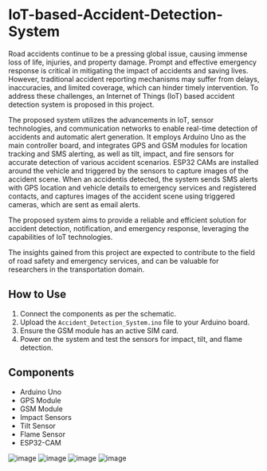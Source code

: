 # IoT-based-Accident-Detection-System

Road accidents continue to be a pressing global issue, causing immense loss of life, injuries, and property damage. Prompt and effective emergency response is critical in mitigating the impact of accidents and saving lives. However, traditional accident reporting mechanisms may suffer from delays, inaccuracies, and limited coverage, which can hinder timely intervention. To address these challenges, an Internet of Things (IoT) based accident detection system is proposed in this project.

The proposed system utilizes the advancements in IoT, sensor technologies, and communication networks to enable real-time detection of accidents and automatic alert generation. It employs Arduino Uno as the main controller board, and integrates GPS and GSM modules for location tracking and SMS alerting, as well as tilt, impact, and fire sensors for accurate detection of various accident scenarios. ESP32 CAMs are installed around the vehicle and triggered by the sensors to capture images of the accident scene. When an accidentis detected, the system sends SMS alerts with GPS location and vehicle details to emergency services and registered contacts, and captures images of the accident scene using triggered cameras, which are sent as email alerts.

The proposed system aims to provide a reliable and efficient solution for accident detection, notification, and emergency response, leveraging the capabilities of IoT technologies.

The insights gained from this project are expected to contribute to the field of road safety
and emergency services, and can be valuable for researchers in the transportation domain.

## How to Use
1. Connect the components as per the schematic.
2. Upload the `Accident_Detection_System.ino` file to your Arduino board.
3. Ensure the GSM module has an active SIM card.
4. Power on the system and test the sensors for impact, tilt, and flame detection.

## Components
- Arduino Uno
- GPS Module
- GSM Module
- Impact Sensors
- Tilt Sensor
- Flame Sensor
- ESP32-CAM


![image](https://github.com/ParthChande/IoT-based-Accident-Detection-System/assets/119730313/d38baca8-3d46-4f81-8050-197e2027b876)
![image](https://github.com/ParthChande/IoT-based-Accident-Detection-System/assets/119730313/861a38cd-36d4-439f-a1c8-3ad7ea339e8a)
![image](https://github.com/ParthChande/IoT-based-Accident-Detection-System/assets/119730313/b31c3550-9363-4dba-b2bf-ad152cd79465)
![image](https://github.com/ParthChande/IoT-based-Accident-Detection-System/assets/119730313/c0a5bd01-1f5b-4641-9af7-9af7ed9343f5)
